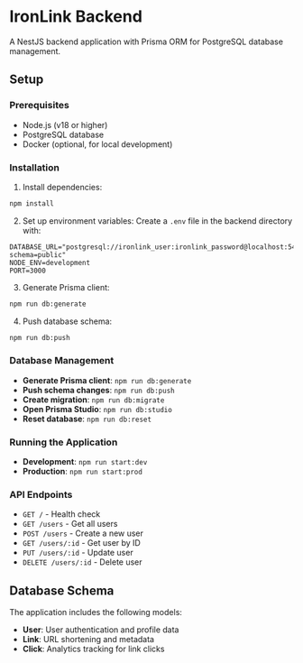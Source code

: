 # IronLink Backend

A NestJS backend application with Prisma ORM for PostgreSQL database management.

## Setup

### Prerequisites
- Node.js (v18 or higher)
- PostgreSQL database
- Docker (optional, for local development)

### Installation

1. Install dependencies:
```bash
npm install
```

2. Set up environment variables:
Create a `.env` file in the backend directory with:
```env
DATABASE_URL="postgresql://ironlink_user:ironlink_password@localhost:5432/ironlink?schema=public"
NODE_ENV=development
PORT=3000
```

3. Generate Prisma client:
```bash
npm run db:generate
```

4. Push database schema:
```bash
npm run db:push
```

### Database Management

- **Generate Prisma client**: `npm run db:generate`
- **Push schema changes**: `npm run db:push`
- **Create migration**: `npm run db:migrate`
- **Open Prisma Studio**: `npm run db:studio`
- **Reset database**: `npm run db:reset`

### Running the Application

- **Development**: `npm run start:dev`
- **Production**: `npm run start:prod`

### API Endpoints

- `GET /` - Health check
- `GET /users` - Get all users
- `POST /users` - Create a new user
- `GET /users/:id` - Get user by ID
- `PUT /users/:id` - Update user
- `DELETE /users/:id` - Delete user

## Database Schema

The application includes the following models:
- **User**: User authentication and profile data
- **Link**: URL shortening and metadata
- **Click**: Analytics tracking for link clicks 